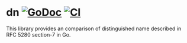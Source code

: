 # dn [![GoDoc](https://img.shields.io/badge/godoc-reference-blue.svg)](https://pkg.go.dev/github.com/tardevnull/dn) [![CI](https://github.com/tardevnull/dn/workflows/Go/badge.svg)](https://github.com/tardevnull/dn/actions)
This library provides an comparison of distinguished name described in RFC 5280 section-7 in Go.
